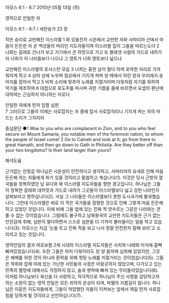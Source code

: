 아모스 6:1 - 6:7 
2010년 05월 13일 (목)

영적으로 안일한 자



아모스 6:1 - 6:7 / 새찬송가 23 장


작은 승리로 교만해진 이스라엘 
1 화 있을진저 시온에서 교만한 자와 사마리아 산에서 마음이 든든한 자 곧 백성들의 머리인 지도자들이여 이스라엘 집이 그들을 따르는도다 2 너희는 갈레로 건너가 보고 거기에서 큰 하맛으로 가고 또 블레셋 사람의 가드로 내려가라 너희가 이 나라들보다 나으냐 그 영토가 너희 영토보다 넓으냐 

교만해진 이스라엘의 호사스런 모습 
3 너희는 흉한 날이 멀다 하여 포악한 자리로 가까워지게 하고 4 상아 상에 누우며 침상에서 기지개 켜며 양 떼에서 어린 양과 우리에서 송아지를 잡아서 먹고 5 비파 소리에 맞추어 노래를 지절거리며 다윗처럼 자기를 위하여 악기를 제조하며 6 대접으로 포도주를 마시며 귀한 기름을 몸에 바르면서 요셉의 환난에 대하여는 근심하지 아니하는 자로다 

안일한 자에게 먼저 임할 심판  
7 그러므로 그들이 이제는 사로잡히는 자 중에 앞서 사로잡히리니 기지개 켜는 자의 떠드는 소리가 그치리라  

중심문단 ●1 Woe to you who are complacent in Zion, and to you who feel secure on Mount Samaria, you notable men of the foremost nation, to whom the people of Israel come! 2 Go to Calneh and look at it; go from there to great Hamath, and then go down to Gath in Philistia. Are they better off than your two kingdoms? Is their land larger than yours?

해석도움





근거없는 안정감 
하나님은 시온성이 안전하다고 생각하고, 사마리아의 요새로 인해 마음 든든해 하는 자들에게 화가 있을 것이라고 말씀하고 계십니다(1). 이것은 당시 근방의 열국들을 정복하였던  남 유다와 북 이스라엘 지도자들을 향한 경고입니다. 하나님은 그들이 정복한 갈레와 대하맛과 가드로 내려가 그곳들이 이스라엘보다 넓고 강한 나라인지 살펴보라고 명하십니다(2). 사실 그 나라들은 이스라엘보다 못한 도시국가에 불과했습니다. 그런데 이스라엘은 바로 이 작은 국가들을 점령한 것으로 인해 그렇게 마음 든든해하고 있었던 것입니다. 이에 비해 그들 앞에 있는 진짜 적 앗수르는 그같은 나라와는 견줄 수 없는 것이었습니다. 그럼에도 불구하고 남북왕국의 교만한 지도자들은 근거 없는 안전감에 취해, 심판이 멀다하면서 스스로 심판을 더 가까이 불러들이는 일을 하고 있습니다(3). 아모스는 지금 ‘눈을 뜨고 진짜 적을 보고 나서 정말 안전한지 말해 보라’고 소리치고 있는 것입니다.   

영적안일의 결과 
여로보함 2세 시대의 이스라엘 지도자들은 사치와 나태와 미식에 흠뻑 빠져있었습니다(4). 또한 그들은 마치 다윗이라도 된 양 음악에 심취해 있었지만, 그것은 예배를 위한 것이 아니라 환락을 위해 헛된 노래를 지절거리는 것이었습니다(5). 그들은 착취와 압제 아래 있는 가난한 서민들의 사정은 아랑곳하지 않았으며, 다가오고 있는 민족의 멸망에 대해서도 걱정하지 않고, 술과 향락에 빠져 있는 무리들이었습니다(6). 이처럼 하나님보다 육신을 더 사랑하고, 적극적으로 하나님이 주신 사명을 감당하고자 하는 소원이 없는 영적 안일은 모든 죄악의 온상이 되며, 파멸의 지름길이 됩니다. 하나님은 이같은 지도자들에게, 그들이 억압했던 자들이 지켜보는 앞에서 제일 먼저 사로잡힘을 당하게 될 것이라고 선언하십니다(7).
